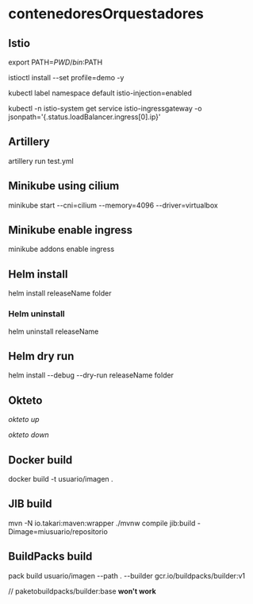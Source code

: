 # contenedoresOrquestadores

## Istio
export PATH=$PWD/bin:$PATH

istioctl install --set profile=demo -y

kubectl label namespace default istio-injection=enabled

kubectl -n istio-system get service istio-ingressgateway -o jsonpath='{.status.loadBalancer.ingress[0].ip}'

## Artillery
artillery run test.yml

## Minikube using cilium
minikube start --cni=cilium --memory=4096 --driver=virtualbox
## Minikube enable ingress
minikube addons enable ingress

## Helm install
helm install releaseName folder
### Helm uninstall
helm uninstall releaseName
## Helm dry run
helm install --debug --dry-run releaseName folder

## Okteto
*okteto up*

*okteto down*

## Docker build
docker build -t usuario/imagen .

## JIB build
mvn -N io.takari:maven:wrapper
./mvnw compile jib:build -Dimage=miusuario/repositorio

## BuildPacks build
pack build usuario/imagen --path . --builder gcr.io/buildpacks/builder:v1 

// paketobuildpacks/builder:base **won't work**
